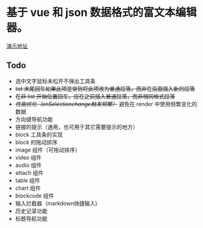 # 基于 vue 和 json 数据格式的富文本编辑器。

[演示地址](https://xianziljl.github.io/editor/)


## Todo
- 选中文字鼠标未松开不弹出工具条
- ~~list 末尾回车如果此项是空则将此项改为普通段落，而非在后面插入新的段落~~
- ~~在非 list 开始位置回车，应在之前插入普通段落，而非相同格式段落~~
- ~~*性能优化（onSelectionchange触发频繁）*~~ 避免在 render 中使用频繁变化的数据
- 方向键导航功能
- 链接的提示（通用，也可用于其它需要提示的地方）
- block 工具条的实现
- block 的拖动排序
- image 组件（可拖动排序）
- video 组件
- audio 组件
- attach 组件
- table 组件
- chart 组件
- blockcode 组件
- 输入拦截器（markdown快捷输入)
- 历史记录功能
- 标题导航功能
